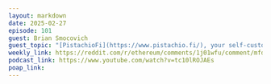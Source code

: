 ```yaml
---
layout: markdown
date: 2025-02-27
episode: 101
guest: Brian Smocovich
guest_topic: "[PistachioFi](https://www.pistachio.fi/), your self-custodial checking account"
weekly_link: https://reddit.com/r/ethereum/comments/1j01wfu/comment/mfdshn0/
podcast_link: https://www.youtube.com/watch?v=tc10lROJAEs
poap_link: 
---
```



